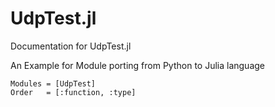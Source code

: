 # UdpTest.jl

Documentation for UdpTest.jl

An Example for Module porting from Python to Julia language

```@autodocs
Modules = [UdpTest]
Order   = [:function, :type]
```
